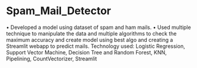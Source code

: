 # Spam_Mail_Detector
• Developed a model using dataset of spam and ham mails.
• Used multiple technique to manipulate the data and multiple algorithms to check the maximum accuracy and create model using best algo and creating a Streamlit webapp to predict mails.
Technology used: Logistic Regression, Support Vector Machine, Decision Tree and Random Forest, KNN, Pipelining, CountVectorizer, Streamlit

